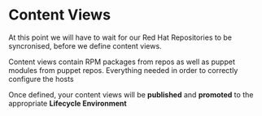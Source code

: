 # Content Views

At this point we will have to wait for our Red Hat Repositories to be syncronised, before we define content views.

Content views contain RPM packages from repos as well as puppet modules from puppet repos. Everything needed in order to correctly configure the hosts

Once defined, your content views will be **published** and **promoted** to the appropriate **Lifecycle Environment**
